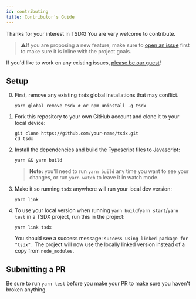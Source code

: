 ```yaml
---
id: contributing
title: Contributor's Guide
---
```


Thanks for your interest in TSDX! You are very welcome to contribute.

> ⚠️If you are proposing a new feature, make sure to [open an issue](https://github.com/palmerhq/tsdx/issues/new/choose) first to make sure it is inline with the project goals.

If you'd like to work on any existing issues, [please be our guest](https://github.com/palmerhq/tsdx/issues?q=is%3Aissue+is%3Aopen+sort%3Aupdated-desc)!

## Setup

0. First, remove any existing `tsdx` global installations that may conflict.

   ```
   yarn global remove tsdx # or npm uninstall -g tsdx
   ```

1. Fork this repository to your own GitHub account and clone it to your local device:

   ```
   git clone https://github.com/your-name/tsdx.git
   cd tsdx
   ```

1. Install the dependencies and build the Typescript files to Javascript:

   ```
   yarn && yarn build
   ```

   > **Note:** you'll need to run `yarn build` any time you want to see your changes, or run `yarn watch` to leave it in watch mode.

1. Make it so running `tsdx` anywhere will run your local dev version:

   ```
   yarn link
   ```

4) To use your local version when running `yarn build`/`yarn start`/`yarn test` in a TSDX project, run this in the project:

   ```
   yarn link tsdx
   ```

   You should see a success message: `success Using linked package for "tsdx".` The project will now use the locally linked version instead of a copy from `node_modules`.

## Submitting a PR

Be sure to run `yarn test` before you make your PR to make sure you haven't broken anything.
